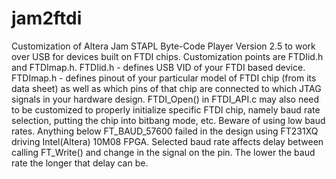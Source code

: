 # jam2ftdi
Customization of Altera Jam STAPL Byte-Code Player Version 2.5 to work over USB for devices built on FTDI chips.
Customization points are FTDIid.h and FTDImap.h.
FTDIid.h - defines USB VID of your FTDI based device.
FTDImap.h - defines pinout of your particular model of FTDI chip (from its data sheet) as well as which pins of that chip are connected to which JTAG signals in your hardware design.
FTDI_Open() in FTDI_API.c may also need to be customized to properly initialize specific FTDI chip, namely baud rate selection, putting the chip into bitbang mode, etc.
Beware of using low baud rates. Anything below FT_BAUD_57600 failed in the design using FT231XQ driving Intel(Altera) 10M08 FPGA. Selected baud rate affects delay between calling FT_Write() and change in the signal on the pin. The lower the baud rate the longer that delay can be.
